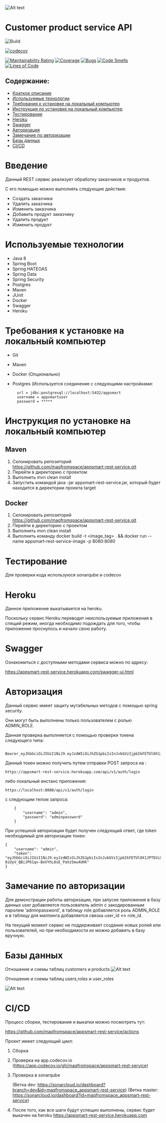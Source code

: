 ![Alt text](images/AppSmartLogo.png)

# Customer product service API

![Build](https://github.com/maqfromspace/appsmart-rest-service/actions/workflows/build.yml/badge.svg)

[![codecov](https://codecov.io/gh/maqfromspace/appsmart-rest-service/branch/dev/graph/badge.svg?token=2SVL4OQM63)](https://codecov.io/gh/maqfromspace/appsmart-rest-service)

[![Maintainability Rating](https://sonarcloud.io/api/project_badges/measure?project=maqfromspace_appsmart-rest-service&metric=sqale_rating)](https://sonarcloud.io/dashboard?id=maqfromspace_appsmart-rest-service)
[![Coverage](https://sonarcloud.io/api/project_badges/measure?project=maqfromspace_appsmart-rest-service&metric=coverage)](https://sonarcloud.io/dashboard?id=maqfromspace_appsmart-rest-service)
[![Bugs](https://sonarcloud.io/api/project_badges/measure?project=maqfromspace_appsmart-rest-service&metric=bugs)](https://sonarcloud.io/dashboard?id=maqfromspace_appsmart-rest-service)
[![Code Smells](https://sonarcloud.io/api/project_badges/measure?project=maqfromspace_appsmart-rest-service&metric=code_smells)](https://sonarcloud.io/dashboard?id=maqfromspace_appsmart-rest-service)
[![Lines of Code](https://sonarcloud.io/api/project_badges/measure?project=maqfromspace_appsmart-rest-service&metric=ncloc)](https://sonarcloud.io/dashboard?id=maqfromspace_appsmart-rest-service)

## Содержание:
- [Краткое описание](#Introduction)
- [Используемые технологии](#Stack)
- [Требования к установке на локальный компьютер](#Requirements)
- [Инструкция по установке на локальный компьютер](#Instruction)
- [Тестирование](#Test)
- [Heroku](#Heroku)
- [Swagger](#Swagger)
- [Авторизация](#Auth)
- [Замечание по авторизации](#Auth)
- [Базы данных](#Db)
- [CI/CD](#CI/CD)





# Введение <a name="Introduction"></a>

Данный REST сервис реализует обработку заказчиков и продуктов. 

С его помощью можно выполнять следующие действия:

- Создать заказчика
- Удалить заказчика
- Изменить заказчика  
- Добавить продукт заказчику
- Удалить продукт
- Изменить продукт


# Используемые технологии <a name="Stack"></a>


- Java 8
- Spring Boot
- Spring HATEOAS
- Spring Data  
- Spring Security 
- Postgres
- Maven
- JUnit
- Docker
- Swagger
- Heroku

# Требования к установке на локальный компьютер<a name="Requirements"></a>
- Git
- Maven
- Docker (Опционально)
- Postgres (Используется соединение с следующими настройками: 
  
        url = jdbc:postgresql://localhost:5432/appsmart
        username = appsmartuser
        password = *****

# Инструкция по установке на локальный компьютер<a name="Instruction"></a>

## Maven

1) Склонировать репозиторий https://github.com/maqfromspace/appsmart-rest-service.git
2) Перейти в директорию с проектом
3) Выполнить mvn clean install
4) Запустить командой java -jar  appsmart-rest-service.jar, который будет находится в директории проекта target

## Docker

1) Склонировать репозиторий https://github.com/maqfromspace/appsmart-rest-service.git
2) Перейти в директорию с проектом
3) Выполнить mvn clean install
4) Выполнить команду 
   docker build -t <image_tag> . && docker run --name appsmart-rest-service-image -p 8080:8080

# Тестирование <a name="Test"></a>

Для проверки кода используюся sonarqube и codecov

# Heroku <a name="Heroku"></a>

Данное приложение выкатывается на heroku.

Поскольку сервис Heroku переводит неиспользуемые приложения в спящий режим, 
иногда необходимо подождать для того, чтобы приложение проснулось и начало свою работу.

# Swagger <a name="Swagger"></a>

Ознакомиться с доступными методами сервиса можно по адресу:

https://appsmart-rest-service.herokuapp.com/swagger-ui.html


# Авторизация <a name="Auth"></a>

Данный сервис имеет защиту мутабельных методов с помощью spring security.

Они могут быть выполнены только пользователем с ролью ADMIN_ROLE.

Данная проверка выполняется с помощью проверки токена следующего типа:

        Bearer_eyJhbGciOiJIUzI1NiJ9.eyJzdWIiOiJhZG1pbiIsInJvbGVzIjpbIkFETUlOX1JPTEUiXSwiaWF0IjoxNjIwMzkzMTEzLCJleHAiOjE2MjAzOTY3MTN9.0cNz7mYKsNX2ktIn80KeBoiwXOZ79vBSlcSaqDSLZIQ

Данный токен можно получить путем отправки POST запроса на :

    https://appsmart-rest-service.herokuapp.com/api/v1/auth/login

либо локальный инстанс приложения:

    https://localhost:8080/api/v1/auth/login

c следующим телом запроса:

        {
            "username": "admin",
            "password": "adminpassword"
        }



При успешной авторизации будет получен следующий ответ, где token необходимый для авторизации токен:

    {
        "username": "admin",
        "token": "eyJhbGciOiJIUzI1NiJ9.eyJzdWIiOiJhZG1pbiIsInJvbGVzIjpbIkFETUlOX1JPTEUiXSwiaWF0IjoxNjIwMzk1OTk3LCJleHAiOjE2MjAzOTk1OTd9.aJ0Eh-8iUyV_QBiJP61qv-BoVYhL8sE_PaVz5mu4UHk"
    }


# Замечание по авторизации <a name="Auth!"></a>
Для демонстрации работы авторизации, при запуске приложения в базу данных user добавляется пользователь admin с закодированным паролем 'adminpassword',
в таблицу role добавляется роль ADMIN_ROLE и в таблицу для маппинга добавляется связка user_id <-> role_id.

На текущий момент сервис не поддерживает создание новых ролей или пользователей, но при необходимости их можно добавить в базу вручную.


# Базы данных <a name="Db"></a>
Отношение и схемы таблиц customers и products
![Alt text](images/db1.png)

Отношение и схемы таблиц users,roles и user_roles

![Alt text](images/db2.png)

# CI/CD <a name="CI/CD"></a>
Процесс сборки, тестирования и выкатки можно посмотреть тут:

https://github.com/maqfromspace/appsmart-rest-service/actions


Проект имеет следующий цикл:
1) Сборка
2) Проверка на app.codecov.io (https://app.codecov.io/gh/maqfromspace/appsmart-rest-service)
3) Проверка в sonarqube 
   
    (Ветка dev: https://sonarcloud.io/dashboard?branch=dev&id=maqfromspace_appsmart-rest-service)
    (Ветка master: https://sonarcloud.io/dashboard?id=maqfromspace_appsmart-rest-service)

4) После того, как все шаги будут успещно выполнены, сервис будет выкачен на heroku https://appsmart-rest-service.herokuapp.com